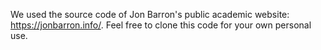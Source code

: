 We used the source code of Jon Barron's public academic website: https://jonbarron.info/. Feel free to clone this code for your own personal use.
